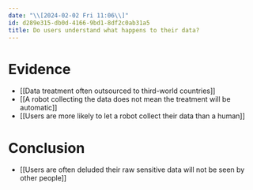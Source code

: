 ```yaml
---
date: "\\[2024-02-02 Fri 11:06\\]"
id: d289e315-db0d-4166-9bd1-8df2c0ab31a5
title: Do users understand what happens to their data?
---
```


# Evidence

- [[Data treatment often outsourced to third-world countries]]
- [[A robot collecting the data does not mean the treatment will be automatic]]
- [[Users are more likely to let a robot collect their data than a human]]

# Conclusion

- [[Users are often deluded their raw sensitive data will not be seen by other people]]
